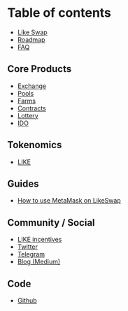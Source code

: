 # Table of contents

- [Like Swap](README.md)
- [Roadmap](roadmap.md)
- [FAQ](faq.md)

## Core Products

- [Exchange](core-products/likeswap-exchange.md)
- [Pools](core-products/likeswap-pools.md)
- [Farms](core-products/farms.md)
- [Contracts](core-products/contracts.md)
- [Lottery](core-products/lottery.md)
- [IDO](core-products/ido.md)
  <!-- - [Voting](core-products/voting.md) -->
  <!-- - [Analytics](core-products/likeswap-analytics.md) -->

## Tokenomics

- [LIKE](tokenomics/like.md)

## Guides

- [How to use MetaMask on LikeSwap](guides/likeswap-metamask.md)

## Community / Social

- [LIKE incentives](community-social/incentives.md)
- [Twitter](community-social/untitled.md)
- [Telegram](community-social/telegram.md)
- [Blog \(Medium\)](community-social/blog-medium.md)

## Code

- [Github](code/github.md)
